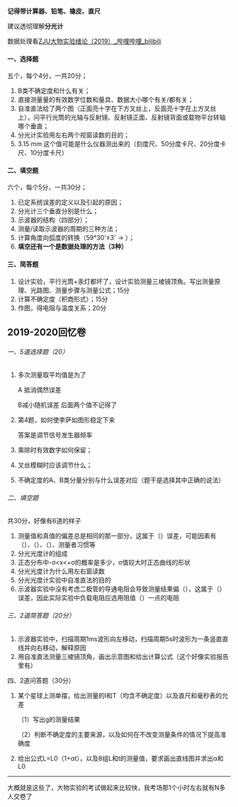 **记得带计算器、铅笔、橡皮、直尺**

建议透彻理解**分光计**

数据处理看[ZJU大物实验绪论（2019）_哔哩哔哩_bilibili](https://www.bilibili.com/video/av81055119)



#### 一、选择题

五个，每个4分，一共20分；

1. B类不确定度和什么有关；
2. 直接测量量的有效数字位数和量具、数据大小哪个有关/都有关；
3. 自准直法给了两个图（正面亮十字在下方叉丝上，反面亮十字在上方叉丝上），问平行光筒的光轴与反射镜、反射镜正面、反射镜背面或载物平台转轴哪个垂直；
4. 分光计实验用左右两个视窗读数的目的；
5. 3.15 mm 这个值可能是什么仪器测出来的（刻度尺、50分度卡尺、20分度卡尺、10分度卡尺）

#### 二、填空题

六个，每个5分，一共30分；

1. 已定系统误差的定义以及引起的原因；
2. 分光计三个垂直分别是什么；
3. 示波器的结构（四部分）；
4. 测量/读取示波器的周期的三种方法；
5. 计算角度向弧度的转换（59°30'±3' → ）；
6. **填空还有一个是数据处理的方法（3种）**

#### 三、简答题

1. 设计实验，平行光筒+汞灯都坏了，设计实验测量三棱镜顶角。写出测量原理、光路图、测量步骤与测量公式；15分
2. 计算不确定度（积商形式）；15分
3. 作图，得电阻与温度关系；20分

## 2019-2020回忆卷

###### 一、5道选择题（20） 

1. 多次测量取平均值是为了 

   A 抵消偶然误差 

   B减小随机误差 后面两个值不记得了

2. 第4题，如何使李萨如图形稳定下来 

   答案是调节信号发生器频率 

3. 乘除时有效数字如何保留；

4. 叉丝模糊时应该调节什么；

5. 不确定度的A、B类分量分别与什么误差对应（题干是选择其中正确的说法）

###### 二、填空题

共30分，好像有6道的样子 

1. 测量值和真值的偏差总是相同的那一部分，这属于（）误差，可能因素有（）、（）、（）、测量者习惯等 
2. 分光光度计的组成 
3. 正态分布中-σ<x<+σ的概率是多少，σ值较大时正态曲线的形状 
4. 分光光度计为什么用左右窗读数 
5. 分光光度计实验中自准直法的目的 
6. 示波器实验中没有考虑二极管的导通电阻会导致测量结果偏（），这属于（）误差，因此实际实验中负载电阻应选用阻值（）一点的电阻 

###### 三、2道简答题（20分） 

1. 示波器实验中，扫描周期1ms波形向左移动，扫描周期5s时波形为一条竖直直线并向右移动，解释原因 
2. 用自准直法测量三棱镜顶角，画出示意图和给出计算公式（这个好像实验报告里有） 

四、2道问答题（30分） 

1. 某个星球上测单摆，给出测量的l和T（均含不确定度）以及直尺和毫秒表的允差 

   （1）写出g的测量结果 

   （2）判断不确定度的主要来源，以及如何在不改变测量条件的情况下提高准确度 

2. 给出公式L=L0（1+αt），以及8组L和t的测量值，要求画出直线图并求出α和L0

------------------------------------------------------------------

 大概就是这些了，大物实验的考试做起来比较快，我考场那1个小时左右就有N多人交卷了